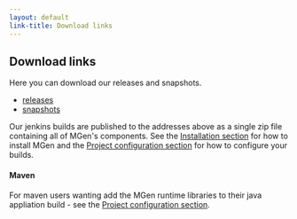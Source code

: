 ```yaml
---
layout: default
link-title: Download links
---
```


## Download links

Here you can download our releases and snapshots.

 * [releases](http://build.culvertsoft.se/published_by_jenkins/culvertsoft/mgen/release/)
 * [snapshots](http://build.culvertsoft.se/published_by_jenkins/culvertsoft/mgen/snapshot/)

Our jenkins builds are published to the addresses above as a single zip file containing all of MGen's components. See the [Installation section](index_e1_Installation.html) for how to install MGen and the [Project configuration section](index_d_setting_up_projects.html) for how to configure your builds.


#### Maven

For maven users wanting add the MGen runtime libraries to their java appliation build - see the [Project configuration section](index_d_setting_up_projects.html).


